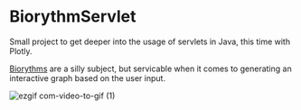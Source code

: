 # BiorythmServlet

Small project to get deeper into the usage of servlets in Java, this time with Plotly.

[Biorythms](https://en.wikipedia.org/wiki/Biorhythm_(pseudoscience)) are a silly subject, but servicable when it comes to generating an interactive graph based on the user input. 

![ezgif com-video-to-gif (1)](https://github.com/BlueDespero/BiorythmServlet/assets/32748309/271896e8-82ad-411a-8afc-d324167d120b)
